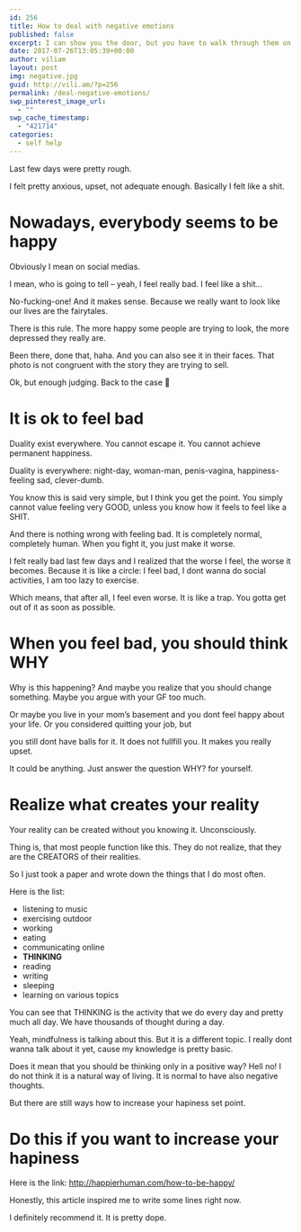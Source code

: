 ```yaml
---
id: 256
title: How to deal with negative emotions
published: false
excerpt: I can show you the door, but you have to walk through them on your own.
date: 2017-07-26T13:05:39+00:00
author: viliam
layout: post
img: negative.jpg
guid: http://vili.am/?p=256
permalink: /deal-negative-emotions/
swp_pinterest_image_url:
  - ""
swp_cache_timestamp:
  - "421714"
categories:
  - self help
---
```

Last few days were pretty rough.

I felt pretty anxious, upset, not adequate enough. Basically I felt like a shit.

# Nowadays, everybody seems to be happy

Obviously I mean on social medias.

I mean, who is going to tell &#8211; yeah, I feel really bad. I feel like a shit&#8230;

No-fucking-one! And it makes sense. Because we really want to look like our lives are the fairytales.

There is this rule. The more happy some people are trying to look, the more depressed they really are.

Been there, done that, haha. And you can also see it in their faces. That photo is not congruent with the story they are trying to sell.

Ok, but enough judging. Back to the case 🙂

# It is ok to feel bad

Duality exist everywhere. You cannot escape it. You cannot achieve permanent happiness.

Duality is everywhere: night-day, woman-man, penis-vagina, happiness-feeling sad, clever-dumb.

You know this is said very simple, but I think you get the point. You simply cannot value feeling very GOOD, unless you know how it feels to feel like a SHIT.

And there is nothing wrong with feeling bad. It is completely normal, completely human. When you fight it, you just make it worse.

I felt really bad last few days and I realized that the worse I feel, the worse it becomes. Because it is like a circle: I feel bad, I dont wanna do social activities, I am too lazy to exercise.

Which means, that after all, I feel even worse. It is like a trap. You gotta get out of it as soon as possible.

# When you feel bad, you should think WHY

Why is this happening? And maybe you realize that you should change something. Maybe you argue with your GF too much.

Or maybe you live in your mom&#8217;s basement and you dont feel happy about your life. Or you considered quitting your job, but

you still dont have balls for it. It does not fullfill you. It makes you really upset.

It could be anything. Just answer the question WHY? for yourself.

# Realize what creates your reality

Your reality can be created without you knowing it. Unconsciously.

Thing is, that most people function like this. They do not realize, that they are the CREATORS of their realities.

So I just took a paper and wrote down the things that I do most often.

Here is the list:

  * listening to music
  * exercising outdoor
  * working
  * eating
  * communicating online
  * **THINKING**
  * reading
  * writing
  * sleeping
  * learning on various topics

You can see that THINKING is the activity that we do every day and pretty much all day. We have thousands of thought during a day.

Yeah, mindfulness is talking about this. But it is a different topic. I really dont wanna talk about it yet, cause my knowledge is pretty basic.

Does it mean that you should be thinking only in a positive way? Hell no! I do not think it is a natural way of living. It is normal to have also negative thoughts.

But there are still ways how to increase your hapiness set point.

# Do this if you want to increase your hapiness

Here is the link: <http://happierhuman.com/how-to-be-happy/>

Honestly, this article inspired me to write some lines right now.

I definitely recommend it. It is pretty dope.
